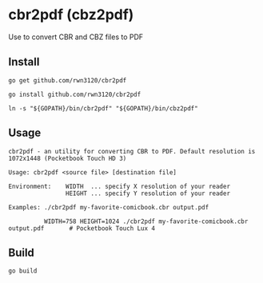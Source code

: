 # cbr2pdf (cbz2pdf)

Use to convert CBR and CBZ files to PDF

## Install
```
go get github.com/rwn3120/cbr2pdf

go install github.com/rwn3120/cbr2pdf

ln -s "${GOPATH}/bin/cbr2pdf" "${GOPATH}/bin/cbz2pdf"
```

## Usage
```
cbr2pdf - an utility for converting CBR to PDF. Default resolution is 1072x1448 (Pocketbook Touch HD 3)

Usage: cbr2pdf <source file> [destination file]

Environment:    WIDTH  ... specify X resolution of your reader
                HEIGHT ... specify Y resolution of your reader

Examples: ./cbr2pdf my-favorite-comicbook.cbr output.pdf

          WIDTH=758 HEIGHT=1024 ./cbr2pdf my-favorite-comicbook.cbr output.pdf       # Pocketbook Touch Lux 4
```

## Build
```
go build
```
